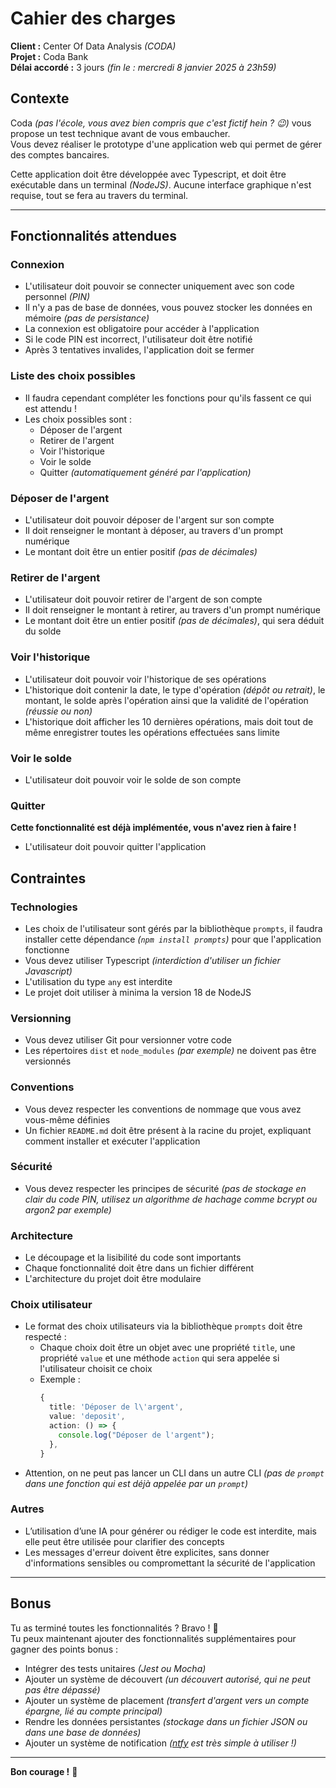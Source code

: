 # Cahier des charges

**Client :** Center Of Data Analysis _(CODA)_  
**Projet :** Coda Bank  
**Délai accordé :** 3 jours _(fin le : mercredi 8 janvier 2025 à 23h59)_

## Contexte

Coda _(pas l'école, vous avez bien compris que c'est fictif hein ? 😉)_ vous propose un test technique avant de vous embaucher.  
Vous devez réaliser le prototype d'une application web qui permet de gérer des comptes bancaires.

Cette application doit être développée avec Typescript, et doit être exécutable dans un terminal _(NodeJS)_. Aucune interface graphique n'est requise, tout se fera au travers du terminal.

---

## Fonctionnalités attendues

### Connexion

- L'utilisateur doit pouvoir se connecter uniquement avec son code personnel _(PIN)_
- Il n'y a pas de base de données, vous pouvez stocker les données en mémoire _(pas de persistance)_
- La connexion est obligatoire pour accéder à l'application
- Si le code PIN est incorrect, l'utilisateur doit être notifié
- Après 3 tentatives invalides, l'application doit se fermer

### Liste des choix possibles

- Il faudra cependant compléter les fonctions pour qu'ils fassent ce qui est attendu !
- Les choix possibles sont :
  - Déposer de l'argent
  - Retirer de l'argent
  - Voir l'historique
  - Voir le solde
  - Quitter _(automatiquement généré par l'application)_

### Déposer de l'argent

- L'utilisateur doit pouvoir déposer de l'argent sur son compte
- Il doit renseigner le montant à déposer, au travers d'un prompt numérique
- Le montant doit être un entier positif _(pas de décimales)_

### Retirer de l'argent

- L'utilisateur doit pouvoir retirer de l'argent de son compte
- Il doit renseigner le montant à retirer, au travers d'un prompt numérique
- Le montant doit être un entier positif _(pas de décimales)_, qui sera déduit du solde

### Voir l'historique

- L'utilisateur doit pouvoir voir l'historique de ses opérations
- L'historique doit contenir la date, le type d'opération _(dépôt ou retrait)_, le montant, le solde après l'opération ainsi que la validité de l'opération _(réussie ou non)_
- L'historique doit afficher les 10 dernières opérations, mais doit tout de même enregistrer toutes les opérations effectuées sans limite

### Voir le solde

- L'utilisateur doit pouvoir voir le solde de son compte

### Quitter

**Cette fonctionnalité est déjà implémentée, vous n'avez rien à faire !**

- L'utilisateur doit pouvoir quitter l'application

## Contraintes

### Technologies

- Les choix de l'utilisateur sont gérés par la bibliothèque `prompts`, il faudra installer cette dépendance _(`npm install prompts`)_ pour que l'application fonctionne
- Vous devez utiliser Typescript _(interdiction d'utiliser un fichier Javascript)_
- L'utilisation du type `any` est interdite
- Le projet doit utiliser à minima la version 18 de NodeJS

### Versionning

- Vous devez utiliser Git pour versionner votre code
- Les répertoires `dist` et `node_modules` _(par exemple)_ ne doivent pas être versionnés

### Conventions

- Vous devez respecter les conventions de nommage que vous avez vous-même définies
- Un fichier `README.md` doit être présent à la racine du projet, expliquant comment installer et exécuter l'application

### Sécurité

- Vous devez respecter les principes de sécurité _(pas de stockage en clair du code PIN, utilisez un algorithme de hachage comme bcrypt ou argon2 par exemple)_

### Architecture

- Le découpage et la lisibilité du code sont importants
- Chaque fonctionnalité doit être dans un fichier différent
- L'architecture du projet doit être modulaire

### Choix utilisateur

- Le format des choix utilisateurs via la bibliothèque `prompts` doit être respecté :
  - Chaque choix doit être un objet avec une propriété `title`, une propriété `value` et une méthode `action` qui sera appelée si l'utilisateur choisit ce choix
  - Exemple :
    ```typescript
    {
      title: 'Déposer de l\'argent',
      value: 'deposit',
      action: () => {
        console.log("Déposer de l'argent");
      },
    }
    ```
- Attention, on ne peut pas lancer un CLI dans un autre CLI _(pas de `prompt` dans une fonction qui est déjà appelée par un `prompt`)_

### Autres

- L’utilisation d’une IA pour générer ou rédiger le code est interdite, mais elle peut être utilisée pour clarifier des concepts
- Les messages d'erreur doivent être explicites, sans donner d'informations sensibles ou compromettant la sécurité de l'application

---

## Bonus

Tu as terminé toutes les fonctionnalités ? Bravo ! 🎉  
Tu peux maintenant ajouter des fonctionnalités supplémentaires pour gagner des points bonus :

- Intégrer des tests unitaires _(Jest ou Mocha)_
- Ajouter un système de découvert _(un découvert autorisé, qui ne peut pas être dépassé)_
- Ajouter un système de placement _(transfert d'argent vers un compte épargne, lié au compte principal)_
- Rendre les données persistantes _(stockage dans un fichier JSON ou dans une base de données)_
- Ajouter un système de notification _([ntfy](https://ntfy.sh/) est très simple à utiliser !)_

---

**Bon courage !** 🚀
